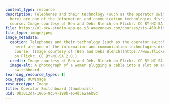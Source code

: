 ```yaml
---
content_type: resource
description: Telephones and their technology (such as the operator switchboard shown
  here) are one of the information and communication technologies discussed in the
  course. Image courtesy of Ben and Debs Blench on Flickr. CC BY-NC-SA 2.0.
file: https://ol-ocw-studio-app-qa.s3.amazonaws.com/courses/sts-460-histories-of-information-communication-and-computing-technologies-spring-2015/0b3012da18069c54198be54d3a2a6b8d_sts-460s15-th.jpg
file_type: image/jpeg
image_metadata:
  caption: Telephones and their technology (such as the operator switchboard shown
    here) are one of the information and communication technologies discussed in the
    course. (Image courtesy of [Ben and Debs Blench](https://www.flickr.com/photos/benanddebsyearoff/1881881516/)
    on Flickr. CC BY-NC-SA 2.0.)
  credit: Image courtesy of Ben and Debs Blench on Flickr. CC BY-NC-SA 2.0.
  image-alt: A photograph of a woman plugging a cable into a slot on an old telephone
    switchboard.
learning_resource_types: []
ocw_type: OCWImage
resourcetype: Image
title: Operator Switchboard (thumbnail)
uid: 0b3012da-1806-9c54-198b-e54d3a2a6b8d
---
```

